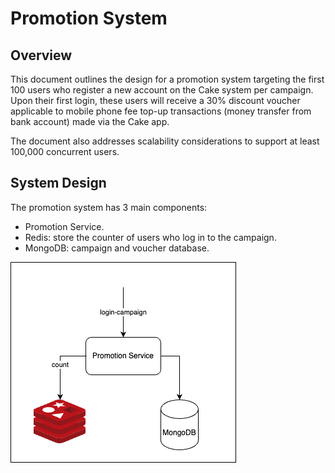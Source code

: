 # Promotion System

## Overview
This document outlines the design for a promotion system targeting the first 100 users who register a new account on the Cake system per campaign. Upon their first login, these users will receive a 30% discount voucher applicable to mobile phone fee top-up transactions (money transfer from bank account) made via the Cake app.

The document also addresses scalability considerations to support at least 100,000 concurrent users.

## System Design

The promotion system has 3 main components:
* Promotion Service.
* Redis: store the counter of users who log in to the campaign.
* MongoDB: campaign and voucher database.

<img src="./asset/promotion.drawio.png">




